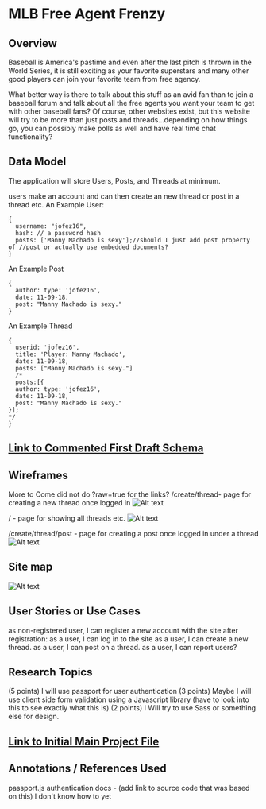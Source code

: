 # MLB Free Agent Frenzy
## Overview

Baseball is America's pastime and even after the last pitch is thrown in the World Series, it is still exciting as your favorite superstars and many other good players can join your favorite team from free agency.  

What better way is there to talk about this stuff as an avid fan than to join a baseball forum and talk about all the free agents you want your team to get with other baseball fans?  Of course, other websites exist, but this website will try to be more than just posts and threads...depending on how things go, you can possibly make polls as well and have real time chat functionality?    

## Data Model


The application will store Users, Posts, and Threads at minimum.

users make an account and can then create an new thread or post in a thread etc.
An Example User:
```
{
  username: "jofez16",
  hash: // a password hash
  posts: ['Manny Machado is sexy'];//should I just add post property of //post or actually use embedded documents?
}
```

An Example Post
```
{
  author: type: 'jofez16',
  date: 11-09-18,
  post: "Manny Machado is sexy."
}
```

An Example Thread
```
{
  userid: 'jofez16',
  title: 'Player: Manny Machado',
  date: 11-09-18,
  posts: ["Manny Machado is sexy."] 
  /*
  posts:[{
  author: type: 'jofez16',
  date: 11-09-18,
  post: "Manny Machado is sexy."
}];
*/
}
```

## [Link to Commented First Draft Schema](https://github.com/nyu-csci-ua-0480-001-003-fall-2018/StanimalTheMan-final-project/blob/master/db.js)


## Wireframes
More to Come
did not do ?raw=true for the links?
/create/thread- page for creating a new thread once logged in
![Alt text](/documentation/createthread.jpeg "Optional Title")

/ - page for showing all threads etc.
![Alt text](/documentation/home.jpeg "Optional Title")

/create/thread/post - page for creating a post once logged in under a thread
![Alt text](/documentation/createthreadpost.jpeg "Optional Title")

## Site map
![Alt text](/documentation/sitemap.jpg "Optional Title")

## User Stories or Use Cases
as non-registered user, I can register a new account with the site
after registration:
as a user, I can log in to the site
as a user, I can create a new thread.
as a user, I can post on a thread.
as a user, I can report users?


## Research Topics
(5 points) I will use passport for user authentication
(3 points) Maybe I will use client side form validation using a Javascript library (have to look into this to see exactly what this is)
(2 points) I Will try to use Sass or something else for design.

## [Link to Initial Main Project File](https://github.com/nyu-csci-ua-0480-001-003-fall-2018/StanimalTheMan-final-project/blob/master/app.js)

## Annotations / References Used
passport.js authentication docs - (add link to source code that was based on this) I don't know how to yet
